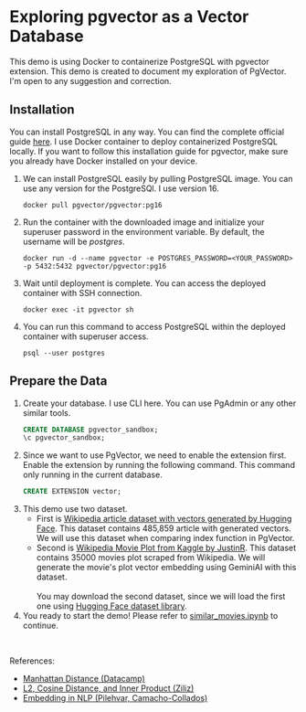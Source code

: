 # Exploring pgvector as a Vector Database 
This demo is using Docker to containerize PostgreSQL with pgvector extension. This demo is created to document my exploration of PgVector. I'm open to any suggestion and correction.

## Installation
You can install PostgreSQL in any way. You can find the complete official guide [here](https://github.com/pgvector/pgvector). 
I use Docker container to deploy containerized PostgreSQL locally.
If you want to follow this installation guide for pgvector, make sure you already have Docker installed on your device.
1. We can install PostgreSQL easily by pulling PostgreSQL image. You can use any version for the PostgreSQl. I use version 16.
    ```
    docker pull pgvector/pgvector:pg16
    ```
2. Run the container with the downloaded image and initialize your superuser password in the environment variable. By default, the username will be <i>postgres</i>.
    ```
    docker run -d --name pgvector -e POSTGRES_PASSWORD=<YOUR_PASSWORD> -p 5432:5432 pgvector/pgvector:pg16
    ```
3. Wait until deployment is complete. You can access the deployed container with SSH connection.
    ```
    docker exec -it pgvector sh
    ```
4. You can run this command to access PostgreSQL within the deployed container with superuser access.
    ```
    psql --user postgres
    ``` 

## Prepare the Data
1. Create your database. I use CLI here. You can use PgAdmin or any other similar tools.
    ```sql
    CREATE DATABASE pgvector_sandbox;
    \c pgvector_sandbox;
    ```
2. Since we want to use PgVector, we need to enable the extension first. Enable the extension by running the following command. This command only running in the current database.
    ```sql
    CREATE EXTENSION vector;
    ```
3. This demo use two dataset. </br>
    - First is [Wikipedia article dataset with vectors generated by Hugging Face](https://huggingface.co/datasets/Cohere/wikipedia-22-12-simple-embeddings). This dataset contains 485,859 article with generated vectors. We will use this dataset when comparing index function in PgVector.
    - Second is [Wikipedia Movie Plot from Kaggle by JustinR](https://www.kaggle.com/datasets/jrobischon/wikipedia-movie-plots). This dataset contains 35000 movies plot scraped from Wikipedia. We will generate the movie's plot vector embedding using GeminiAI with this dataset.</br></br>
    You may download the second dataset, since we will load the first one using [Hugging Face dataset library](https://huggingface.co/docs/hub/datasets-usage).
4. You ready to start the demo! Please refer to [similar_movies.ipynb](./similar_movies.ipynb) to continue.

</br>

References:
- [Manhattan Distance (Datacamp)](https://www.datacamp.com/tutorial/manhattan-distance) 
- [L2, Cosine Distance, and Inner Product (Ziliz)](https://zilliz.com/blog/similarity-metrics-for-vector-search)
- [Embedding in NLP (Pilehvar, Camacho-Collados)](https://books.google.co.id/books?hl=en&lr=&id=U90MEAAAQBAJ&oi=fnd&pg=PP2&dq=vector+embeddings&ots=rw4l0A6k4G&sig=gIsTMDXlSMql3EFGc63q-vRS_IY&redir_esc=y#v=onepage&q=vector%20embeddings&f=false)